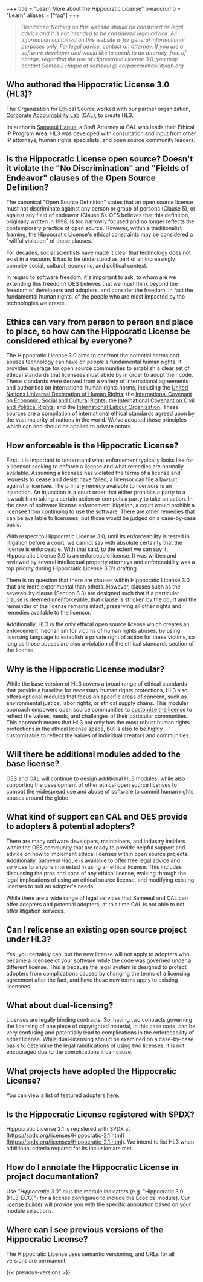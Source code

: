 +++
title = "Learn More about the Hippocratic License"
breadcrumb = "Learn"
aliases = ["faq"]
+++

> _Disclaimer: Nothing on this website should be construed as legal advice and it is not intended to be considered legal advice. All information contained on this website is for general informational purposes only. For legal advice, contact an attorney. If you are a software developer and would like to speak to an attorney, free of charge, regarding the use of Hippocratic License 3.0, you may contact Sameeul Haque at sameeul @ corpaccountabilitylab.org._

## Who authored the Hippocratic License 3.0 (HL3)?
The Organization for Ethical Source worked with our partner organization,
[Corporate Accountability Lab](https://corpaccountabilitylab.org) (CAL), to create HL3.

Its author is [Sameeul Haque](https://www.linkedin.com/in/sameeul-haque/),
a Staff Attorney at CAL who leads their Ethical IP Program Area. HL3 was developed
with consultation and input from other IP attorneys, human rights specialists, and
open source community leaders.

## Is the Hippocratic License open source? Doesn't it violate the "No Discrimination" and "Fields of Endeavor" clauses of the Open Source Definition?
The canonical "Open Source Definition" states that an open source license must not discriminate against any person or group of persons (Clause 5), or against any field of endeavor (Clause 6). OES believes that this definition, originally written in 1998, is too narrowly focused and no longer reflects the contemporary practice of open source. However, within a traditionalist framing, the Hippocratic License's ethical constraints may be considered a "willful violation" of these clauses.

For decades, social scientists have made it clear that technology does not exist in a vacuum. It has to be understood as part of an increasingly complex social, cultural, economic, and political context.

In regard to software freedom, it's important to ask, to whom are we extending this freedom? OES believes that we must think beyond the freedom of developers and adopters, and consider the freedom, in fact the fundamental human rights, of the people who are most impacted by the technologies we create.

## Ethics can vary from person to person and place to place, so how can the Hippocratic License be considered ethical by everyone?
The Hippocratic License 3.0 aims to confront the potential harms and abuses technology can have on people's fundamental human rights. It provides leverage for open source communities to establish a clear set of ethical standards that licensees must abide by in order to adopt their code. These standards were derived from a variety of international agreements and authorities on international human rights norms, including the [United Nations Universal Declaration of Human Rights](https://www.un.org/en/about-us/universal-declaration-of-human-rights); the [International Covenant on Economic, Social and Cultural Rights](https://www.ohchr.org/en/instruments-mechanisms/instruments/international-covenant-economic-social-and-cultural-rights); the [International Covenant on Civil and Political Rights](https://www.ohchr.org/en/instruments-mechanisms/instruments/international-covenant-civil-and-political-rights); and the [International Labour Organization](https://www.ilo.org/). These sources are a compilation of international ethical standards agreed upon by the vast majority of nations in the world. We’ve adopted those principles which can and should be applied to private actors.

## How enforceable is the Hippocratic License?
First, it is important to understand what enforcement typically looks like for a licensor seeking to enforce a license and what remedies are normally available. Assuming a licensee has violated the terms of a license and requests to cease and desist have failed, a licensor can file a lawsuit against a licensee. The primary remedy available to licensors is an injunction. An injunction is a court order that either prohibits a party to a lawsuit from taking a certain action or compels a party to take an action. In the case of software license enforcement litigation, a court would prohibit a licensee from continuing to use the software. There are other remedies that can be available to licensees, but those would be judged on a case-by-case basis.

With respect to Hippocratic License 3.0, until its enforceability is tested in litigation before a court, we cannot say with absolute certainty that the license is enforceable. With that said, to the extent we can say it, Hippocratic License 3.0 is an enforceable license. It was written and reviewed by several intellectual property attorneys and enforceability was a top priority during Hippocratic License 3.0’s drafting.

There is no question that there are clauses within Hippocratic License 3.0 that are more experimental than others. However, clauses such as the severability clause (Section 8.3) are designed such that if a particular clause is deemed unenforceable, that clause is stricken by the court and the remainder of the license remains intact, preserving all other rights and remedies available to the licensor.

Additionally, HL3 is the only ethical open source license which creates an enforcement mechanism for victims of human rights abuses, by using licensing language to establish a private right of action for these victims, so long as those abuses are also a violation of the ethical standards section of the license.

## Why is the Hippocratic License modular?
While the base version of HL3 covers a broad range of ethical standards that provide a baseline for necessary human rights protections, HL3 also offers optional modules that focus on specific areas of concern, such as environmental justice, labor rights, or ethical supply chains. This modular approach empowers open source communities to [customize the license](/build/) to reflect the values, needs, and challenges of their particular communities. This approach means that HL3 not only has the most robust human rights protections in the ethical license space, but is also to be highly customizable to reflect the values of individual creators and communities.

## Will there be additional modules added to the base license?
OES and CAL will continue to design additional HL3 modules, while also supporting the development of other ethical open source licenses to combat the widespread use and abuse of software to commit human rights abuses around the globe.

## What kind of support can CAL and OES provide to adopters & potential adopters?
There are many software developers, maintainers, and industry insiders within the OES community  that are ready to provide helpful support and advice on how to implement ethical licenses within open source projects. Additionally, Sameeul Haque is available to offer free legal advice and services to anyone interested in using an ethical license. This includes discussing the pros and cons of any ethical license, walking through the legal implications of using an ethical source license, and modifying existing licenses to suit an adopter's needs.

While there are a wide range of legal services that Sameeul and CAL can offer adopters and potential adopters, at this time CAL is not able to not offer litigation services.

## Can I relicense an existing open source project under HL3?
Yes, you certainly can, but the new license will not apply to adopters who became a licensee of your software while the code was governed under a different license. This is because the legal system is designed to protect adopters from complications caused by changing the terms of a licensing agreement after the fact, and have those new terms apply to existing licensees.

## What about dual-licensing?
Licenses are legally binding contracts. So, having two contracts governing the licensing of one piece of copyrighted material, in this case code, can be very confusing and potentially lead to complications in the enforceability of either license. While dual-licensing should be examined on a case-by-case basis to determine the legal ramifications of using two licenses, it is not encouraged due to the complications it can cause.

## What projects have adopted the Hippocratic License?
You can view a list of featured adopters [here](/adopters).

## Is the Hippocratic License registered with SPDX?
Hippocratic License 2.1 is registered with SPDX at [https://spdx.org/licenses/Hippocratic-2.1.html](https://spdx.org/licenses/Hippocratic-2.1.html). We intend to list HL3 when additional criteria required for its inclusion are met.

## How do I annotate the Hippocratic License in project documentation?
Use *"Hippocratic 3.0"* plus the module indicators (e.g. "Hippocratic 3.0 (HL3-ECO)") for a license configured to include the Ecocide module). Our [license builder](/build) will provide you with the specific annotation based on your module selections.

## Where can I see previous versions of the Hippocratic License?
The Hippocratic License uses semantic versioning, and URLs for all versions are permanent:

{{< previous-versions >}}

